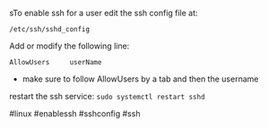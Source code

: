sTo enable ssh for a user edit the ssh config file at:

`/etc/ssh/sshd_config`

Add or modify the following line:

`AllowUsers     userName`

- make sure to follow AllowUsers by a tab and then the username

restart the ssh service:
`sudo systemctl restart sshd`

#linux #enablessh #sshconfig #ssh 

